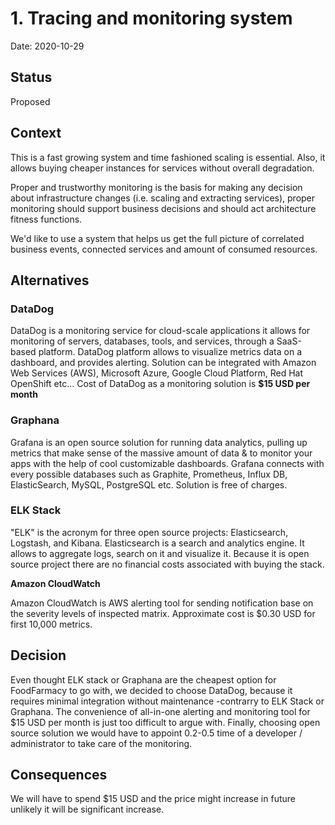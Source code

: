 # 1. Tracing and monitoring system

Date: 2020-10-29

## Status

Proposed

## Context

This is a fast growing system and time fashioned scaling is essential. Also, it allows buying cheaper instances for services without overall degradation.

Proper and trustworthy monitoring is the basis for making any decision about infrastructure changes (i.e. scaling and extracting services), proper monitoring should support business decisions and should act architecture fitness functions.

We'd like to use a system that helps us get the full picture of correlated business events, connected services and amount of consumed resources.

## Alternatives

### DataDog

DataDog is a monitoring service for cloud-scale applications it allows for monitoring of servers, databases, tools, and services, through a SaaS-based platform.
DataDog platform allows to visualize metrics data on a dashboard, and provides alerting. Solution can be integrated with Amazon Web Services (AWS), Microsoft Azure, Google Cloud Platform, Red Hat OpenShift etc… Cost of DataDog as a monitoring solution is **$15 USD per month**

### Graphana

Grafana is an open source solution for running data analytics, pulling up metrics that make sense of the massive amount of data & to monitor your apps with the help of cool customizable dashboards. Grafana connects with every possible databases such as Graphite, Prometheus, Influx DB, ElasticSearch, MySQL, PostgreSQL etc. Solution is free of charges.

### ELK Stack

"ELK" is the acronym for three open source projects: Elasticsearch, Logstash, and Kibana. Elasticsearch is a search and analytics engine. It allows to aggregate logs, search on it and visualize it. Because it is open source project there are no financial costs associated with buying the stack.

**Amazon CloudWatch**

Amazon CloudWatch is AWS alerting tool for sending notification base on the severity levels of inspected matrix. Approximate cost is $0.30 USD for first 10,000 metrics.

## Decision

Even thought ELK stack or Graphana are the cheapest option for FoodFarmacy to go with, we decided to choose DataDog, because it requires minimal integration without maintenance -contrarry to ELK Stack or Graphana. The convenience of all-in-one alerting and monitoring tool for $15 USD per month is just too difficult to argue with. Finally, choosing open source solution we would have to appoint 0.2-0.5 time of a developer / administrator to take care of the monitoring.

## Consequences

We will have to spend $15 USD and the price might increase in future unlikely it will be significant increase.
